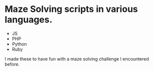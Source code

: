 # Maze Solving scripts in various languages.

* JS
* PHP
* Python
* Ruby

I made these to have fun with a maze solving challenge I encountered before.
